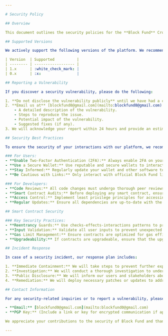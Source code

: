 ```yaml
---

# Security Policy

## Overview

This document outlines the security policies for the **Block Fund** Crowdfunding Platform, a blockchain-based crowdfunding application. We take the security of our platform very seriously and appreciate the community’s assistance in identifying and mitigating potential vulnerabilities.

## Supported Versions

We actively support the following versions of the platform. We recommend that all users and developers use the latest version to benefit from the latest security updates:

| Version  | Supported          |
| -------- | ------------------ |
| 1.x      | :white_check_mark: |
| 0.x      | :x:                |

## Reporting a Vulnerability

If you discover a security vulnerability, please do the following:

1. **Do not disclose the vulnerability publicly** until we have had a chance to address it.
2. **Email us at** [blockfund0@gmail.com](mailto:blockfund0@gmail.com) with the details of the vulnerability. Please include:
    - A detailed description of the vulnerability.
    - Steps to reproduce the issue.
    - Potential impact of the vulnerability.
    - Suggested fixes (if any).
3. We will acknowledge your report within 24 hours and provide an estimated timeline for resolving the issue.

## Security Best Practices

To ensure the security of your interactions with our platform, we recommend the following:

### For Users:
- **Enable Two-Factor Authentication (2FA):** Always enable 2FA on your account to protect against unauthorized access.
- **Use a Secure Wallet:** Use reputable and secure wallets to interact with the blockchain. Ensure your private keys are stored securely.
- **Stay Informed:** Regularly update your wallet and other software to the latest versions.
- **Be Cautious with Links:** Only interact with official Block Fund links and be wary of phishing attempts.

### For Developers:
- **Code Reviews:** All code changes must undergo thorough peer reviews. Use tools like linters and static analyzers to catch potential vulnerabilities.
- **Smart Contract Audits:** Before deploying any smart contract, ensure it has been audited by a trusted third-party security firm.
- **Access Control:** Implement least privilege principles for accessing sensitive data and contract functions.
- **Regular Updates:** Ensure all dependencies are up-to-date with the latest security patches.

## Smart Contract Security

### Key Security Practices:
- **Reentrancy Guards:** Use checks-effects-interactions patterns to prevent reentrancy attacks.
- **Input Validation:** Validate all user inputs to prevent unexpected behaviors or malicious inputs.
- **Gas Limit Management:** Ensure contracts are optimized for gas efficiency and cannot be exploited by consuming excessive gas.
- **Upgradeability:** If contracts are upgradeable, ensure that the upgrade mechanisms are secure and properly managed.

## Incident Response

In case of a security incident, our response plan includes:

1. **Immediate Containment:** We will take steps to prevent further exploitation of the vulnerability.
2. **Investigation:** We will conduct a thorough investigation to understand the root cause and impact of the incident.
3. **Public Disclosure:** We will inform our users and stakeholders about the incident, including steps taken to resolve it and recommendations to mitigate any risk.
4. **Remediation:** We will deploy necessary patches or updates to address the vulnerability.

## Contact Information

For any security-related inquiries or to report a vulnerability, please contact our security team:

- **Email:** [blockfund0@gmail.com](mailto:blockfund0@gmail.com)
- **PGP Key:** (Include a link or key for encrypted communication if applicable)

We appreciate your contributions to the security of Block Fund and thank you for helping to keep our platform safe.

---
```

